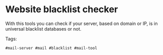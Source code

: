 # Website blacklist checker
With this tools you can check if your server, based on domain or IP, is
in universal blacklist databases or not.

Tags:
```
#mail-server #mail #blacklist #mail-tool
```
